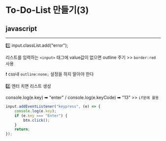 # To-Do-List 만들기(3) 
## javascript
---

1️⃣ input.classList.add("error");

리스트를 입력하는 `<input>` 태그에 value값이 없으면 outline 주기 >> `border:red` 사용

❗ css내 `outline:none;` 설정을 하지 말아야 한다

2️⃣ 엔터 치면 리스트 생성

console.log(e.key) ➡ "enter" / console.log(e.keyCode) ➡ "13"  >> `if문에 활용`
```js
input.addEventListener("keypress", (e) => {
    console.log(e.key);
    if (e.key === "Enter") {
        btn.click();
    }
    return;
});
```

